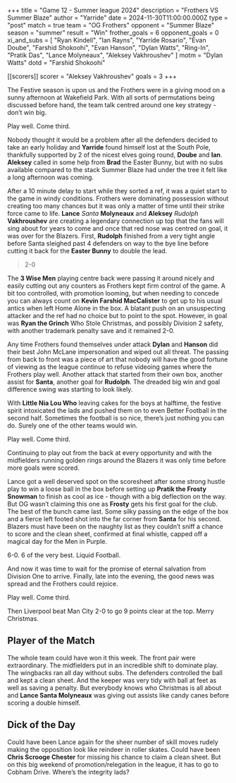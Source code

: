 +++
title = "Game 12 - Summer league 2024"
description = "Frothers VS Summer Blaze"
author = "Yarride"
date = 2024-11-30T11:00:00.000Z
type = "post"
match = true
team = "OG Frothers"
opponent = "Summer Blaze"
season = "summer"
result = "Win"
frother_goals = 6
opponent_goals = 0
xi_and_subs = [
  "Ryan Kindell",
  "Ian Rayns",
  "Yarride Rosario",
  "Evan Doube",
  "Farshid Shokoohi",
  "Evan Hanson",
  "Dylan Watts",
  "Ring-In",
  "Pratik Das",
  "Lance Molyneaux",
  "Aleksey Vakhroushev"
]
motm = "Dylan Watts"
dotd = "Farshid Shokoohi"

[[scorers]]
scorer = "Aleksey Vakhroushev"
goals = 3
+++

The Festive season is upon us and the Frothers were in a giving mood on a sunny afternoon at Wakefield Park. With all sorts of permutations being discussed before hand, the team talk centred around one key strategy - don’t win big. 

Play well. Come third.

Nobody thought it would be a problem after all the defenders decided to take an early holiday and **Yarride** found himself lost at the South Pole, thankfully supported by 2 of the nicest elves going round, **Doube** and **Ian**. **Aleksey** called in some help from **Brad** the Easter Bunny, but with no subs available compared to the stack Summer Blaze had under the tree it felt like a long afternoon was coming.  

After a 10 minute delay to start while they sorted a ref, it was a quiet start to the game in windy conditions. Frothers were dominating possession without creating too many chances but it was only a matter of time until their strike force came to life. **Lance** *Santa* **Molyneaux** and **Aleksey** *Rudolph* **Vakhroushev** are creating a legendary connection up top that the fans will sing about for years to come and once that red nose was centred on goal, it was over for the Blazers. First, **Rudolph** finished from a very tight angle before Santa sleighed past 4 defenders on way to the bye line before cutting it back for the **Easter Bunny** to double the lead.

> 2-0

The **3 Wise Men** playing centre back were passing it around nicely and easily cutting out any counters as Frothers kept firm control of the game. A bit too controlled, with promotion looming, but when needing to concede you can always count on **Kevin Farshid MacCalister** to get up to his usual antics when left Home Alone in the box. A blatant push on an unsuspecting attacker and the ref had no choice but to point to the spot. However, in goal was **Ryan the Grinch** Who Stole Christmas, and possibly Division 2 safety, with another trademark penalty save and it remained 2-0. 

Any time Frothers found themselves under attack **Dylan** and **Hanson** did their best John McLane impersonation and wiped out all threat. The passing from back to front was a piece of art that nobody will have the good fortune of viewing as the league continue to refuse videoing games where the Frothers play well. Another attack that started from their own box, another assist for **Santa**, another goal for **Rudolph**. The dreaded big win and goal difference swing was starting to look likely. 

With **Little Nia Lou Who** leaving cakes for the boys at halftime, the festive spirit intoxicated the lads and pushed them on to even Better Football in the second half. Sometimes the football is so nice, there’s just nothing you can do. Surely one of the other teams would win. 

Play well. Come third. 

Continuing to play out from the back at every opportunity and with the midfielders running golden rings around the Blazers it was only time before more goals were scored. 

Lance got a well deserved spot on the scoresheet after some strong hustle play to win a loose ball in the box before setting up **Pratik the Frosty Snowman** to finish as cool as ice - though with a big deflection on the way. But OG wasn’t claiming this one as **Frosty** gets his first goal for the club. The best of the bunch came last. Some silky passing on the edge of the box and a fierce left footed shot into the far corner from **Santa** for his second. Blazers must have been on the naughty list as they couldn’t sniff a chance to score and the clean sheet, confirmed at final whistle, capped off a magical day for the Men in Purple. 

6-0. 6 of the very best. Liquid Football. 

And now it was time to wait for the promise of eternal salvation from Division One to arrive. Finally, late into the evening, the good news was spread and the Frothers could rejoice.

Play well. Come third. 

Then Liverpool beat Man City 2-0 to go 9 points clear at the top. Merry Christmas. 

## Player of the Match 
The whole team could have won it this week. The front pair were extraordinary. The midfielders put in an incredible shift to dominate play. The wingbacks ran all day without subs. The defenders controlled the ball and kept a clean sheet. And the keeper was very tidy with ball at feet as well as saving a penalty. But everybody knows who Christmas is all about and **Lance Santa Molyneaux** was giving out assists like candy canes before scoring a double himself. 

## Dick of the Day
Could have been Lance again for the sheer number of skill moves rudely making the opposition look like reindeer in roller skates. Could have been **Chris Scrooge Chester** for missing his chance to claim a clean sheet. But on this big weekend of promotion/relegation in the league, it has to go to Cobham Drive. Where’s the integrity lads?